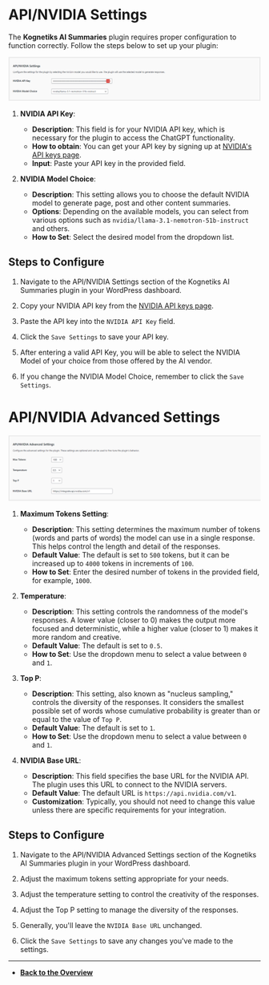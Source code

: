 # API/NVIDIA Settings

The **Kognetiks AI Summaries** plugin requires proper configuration to function correctly. Follow the steps below to set up your plugin:

![API/NVIDIA Settings](api-nvidia-settings.png)

1. **NVIDIA API Key**:

   - **Description**: This field is for your NVIDIA API key, which is necessary for the plugin to access the ChatGPT functionality.
   - **How to obtain**: You can get your API key by signing up at [NVIDIA's API keys page](https://build.nvidia.com/nim).
   - **Input**: Paste your API key in the provided field.
   
2. **NVIDIA Model Choice**:
   - **Description**: This setting allows you to choose the default NVIDIA model to generate page, post and other content summaries.
   - **Options**: Depending on the available models, you can select from various options such as `nvidia/llama-3.1-nemotron-51b-instruct` and others.
   - **How to Set**: Select the desired model from the dropdown list.

## Steps to Configure

1. Navigate to the API/NVIDIA Settings section of the Kognetiks AI Summaries plugin in your WordPress dashboard.

2. Copy your NVIDIA API key from the [NVIDIA API keys page](https://build.nvidia.com/nim).

3. Paste the API key into the `NVIDIA API Key` field.

4. Click the `Save Settings` to save your API key.

5. After entering a valid API Key, you will be able to select the NVIDIA Model of your choice from those offered by the AI vendor.

6. If you change the NVIDIA Model Choice, remember to click the `Save Settings`.

# API/NVIDIA Advanced Settings

![API/NVIDIA Advanced Settings](api-nvidia-advanced-settings.png)

1. **Maximum Tokens Setting**:
   - **Description**: This setting determines the maximum number of tokens (words and parts of words) the model can use in a single response. This helps control the length and detail of the responses.
   - **Default Value**: The default is set to `500` tokens, but it can be increased up to `4000` tokens in increments of `100`.
   - **How to Set**: Enter the desired number of tokens in the provided field, for example, `1000`.

2. **Temperature**:
   - **Description**: This setting controls the randomness of the model's responses. A lower value (closer to 0) makes the output more focused and deterministic, while a higher value (closer to 1) makes it more random and creative.
   - **Default Value**: The default is set to `0.5`.
   - **How to Set**: Use the dropdown menu to select a value between `0` and `1`.

3. **Top P**:
   - **Description**: This setting, also known as "nucleus sampling," controls the diversity of the responses. It considers the smallest possible set of words whose cumulative probability is greater than or equal to the value of `Top P`.
   - **Default Value**: The default is set to `1`.
   - **How to Set**: Use the dropdown menu to select a value between `0` and `1`.

4. **NVIDIA Base URL**:
   - **Description**: This field specifies the base URL for the NVIDIA API. The plugin uses this URL to connect to the NVIDIA servers.
   - **Default Value**: The default URL is `https://api.nvidia.com/v1`.
   - **Customization**: Typically, you should not need to change this value unless there are specific requirements for your integration.

## Steps to Configure

1. Navigate to the API/NVIDIA Advanced Settings section of the Kognetiks AI Summaries plugin in your WordPress dashboard.

2. Adjust the maximum tokens setting appropriate for your needs.

3. Adjust the temperature setting to control the creativity of the responses.

4. Adjust the Top P setting to manage the diversity of the responses.

5. Generally, you'll leave the `NVIDIA Base URL` unchanged.

6. Click the `Save Settings` to save any changes you've made to the settings.

---

- **[Back to the Overview](/overview.md)**
